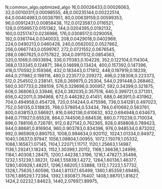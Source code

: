 N,common_algo,optimized_algo
16,0.00026433,0.00026063,
32,0.00100311,0.00098555,
48,0.00235144,0.00222514,
64,0.00404983,0.00387951,
80,0.00639159,0.00599353,
96,0.00912431,0.00858438,
112,0.0123587,0.0116521,
128,0.0159957,0.0151362,
144,0.0204395,0.0192132,
160,0.0251747,0.0236986,
176,0.0308517,0.0290058,
192,0.0361744,0.0340033,
208,0.0429018,0.0402969,
224,0.0490213,0.0460428,
240,0.0562002,0.0527862,
256,0.0667743,0.0599767,
272,0.0721552,0.0676545,
288,0.0807625,0.0757822,
304,0.0911512,0.0854563,
320,0.1069,0.0933894,
336,0.111383,0.104226,
352,0.122104,0.114304,
368,0.133345,0.124871,
384,0.14698,0.13424,
400,0.157392,0.147396,
416,0.170592,0.159366,
432,0.183443,0.171812,
448,0.197919,0.18239,
464,0.211982,0.198118,
480,0.223577,0.209272,
496,0.238308,0.223373,
512,0.254502,0.238141,
528,0.269975,0.25304,
544,0.291448,0.268462,
560,0.307733,0.288109,
576,0.329696,0.300957,
592,0.34399,0.321875,
608,0.368063,0.33946,
624,0.382035,0.357516,
640,0.399721,0.371351,
656,0.422011,0.394968,
672,0.446282,0.41451,
688,0.463911,0.431962,
704,0.494958,0.454728,
720,0.514244,0.475596,
736,0.541281,0.497023,
752,0.56135,0.518835,
768,0.578654,0.53434,
784,0.610692,0.563761,
800,0.638153,0.586921,
816,0.662136,0.610632,
832,0.694948,0.634673,
848,0.711927,0.65528,
864,0.744506,0.684536,
880,0.770239,0.710034,
896,0.788106,0.726781,
912,0.827142,0.762365,
928,0.858808,0.789423,
944,0.88681,0.816904,
960,0.903783,0.834396,
976,0.948534,0.873202,
992,0.965909,0.890753,
1008,0.994634,0.920112,
1024,1.01334,0.94972,
1040,1.0637,0.97947,
1056,1.09804,1.00955,
1072,1.15079,1.05332,
1088,1.16567,1.07145,
1104,1.22071,1.11717,
1120,1.25663,1.14987,
1136,1.29241,1.18243,
1152,1.30399,1.20112,
1168,1.36636,1.24999,
1184,1.40308,1.28475,
1200,1.44238,1.3196,
1216,1.47827,1.35498,
1232,1.51239,1.38231,
1248,1.55839,1.4272,
1264,1.60136,1.46377,
1280,1.60928,1.48251,
1296,1.68205,1.53888,
1312,1.7223,1.57732,
1328,1.75635,1.60596,
1344,1.81137,1.65499,
1360,1.85359,1.69485,
1376,1.88529,1.72384,
1392,1.93087,1.76407,
1408,1.98701,1.81627,
1424,2.02232,1.84623,
1440,2.07697,1.89975,